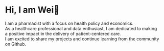 Hi, I am Wei:wave:
=============
I am a pharmacist with a focus on health policy and economics.  
  As a healthcare professional and data enthusiast, I am dedicated to making a positive impact in the delivery of patient-centered care.   
  I am excited to share my projects and continue learning from the community on Github.  

